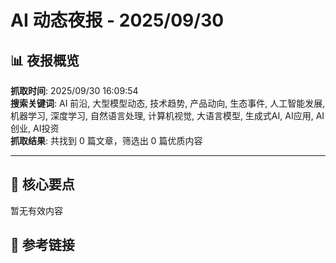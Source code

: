 # AI 动态夜报 - 2025/09/30

## 📊 夜报概览

**抓取时间**: 2025/09/30 16:09:54  
**搜索关键词**: AI 前沿, 大型模型动态, 技术趋势, 产品动向, 生态事件, 人工智能发展, 机器学习, 深度学习, 自然语言处理, 计算机视觉, 大语言模型, 生成式AI, AI应用, AI创业, AI投资  
**抓取结果**: 共找到 0 篇文章，筛选出 0 篇优质内容

---

## 🎯 核心要点

暂无有效内容

## 🔗 参考链接


